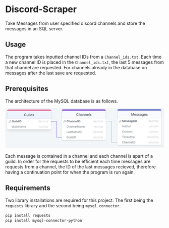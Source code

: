 # Discord-Scraper
Take Messages from user specified discord channels and store the messages in an SQL server.

## Usage
The program takes inputted channel IDs from a `Channel_ids.txt`. Each time a new channel ID is placed in the `Channel_ids.txt`, the last 5 messages from that channel are requested. For channels already in the database on messages after the last save are requested.

## Prerequisites
The architecture of the MySQL database is as follows.

![sqldatabase](sqldesign.JPG)

Each message is contained in a channel and each channel is apart of a guild. In order for the requests to be efficient each time messages are requests from a channel, the ID of the last messages recieved, therefore having a continuation point for when the program is run again.

## Requirements
Two library installations are required for this project. 
The first being the `requests` library and the second being `mysql.connector`.
```shell
pip install requests
pip install mysql-connector-python
```

